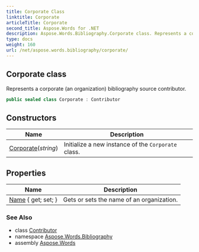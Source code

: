 ```yaml
---
title: Corporate Class
linktitle: Corporate
articleTitle: Corporate
second_title: Aspose.Words for .NET
description: Aspose.Words.Bibliography.Corporate class. Represents a corporate an organization bibliography source contributor in C#.
type: docs
weight: 160
url: /net/aspose.words.bibliography/corporate/
---
```

## Corporate class

Represents a corporate (an organization) bibliography source contributor.

```csharp
public sealed class Corporate : Contributor
```

## Constructors

| Name | Description |
| --- | --- |
| [Corporate](corporate/)(*string*) | Initialize a new instance of the `Corporate` class. |

## Properties

| Name | Description |
| --- | --- |
| [Name](../../aspose.words.bibliography/corporate/name/) { get; set; } | Gets or sets the name of an organization. |

### See Also

* class [Contributor](../contributor/)
* namespace [Aspose.Words.Bibliography](../../aspose.words.bibliography/)
* assembly [Aspose.Words](../../)
